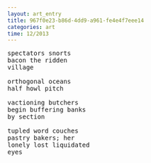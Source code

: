```yaml
---
layout: art_entry 
title: 967f0e23-b86d-4dd9-a961-fe4e4f7eee14
categories: art
time: 12/2013
---
```

<!-- !-->

<pre class='poem'>
spectators snorts
bacon the ridden
village

orthogonal oceans
half howl pitch

vactioning butchers
begin buffering banks
by section

tupled word couches
pastry bakers; her
lonely lost liquidated
eyes
</pre>
